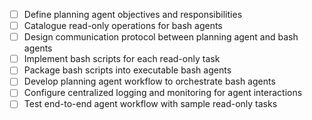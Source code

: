 - [ ] Define planning agent objectives and responsibilities
- [ ] Catalogue read-only operations for bash agents
- [ ] Design communication protocol between planning agent and bash agents
- [ ] Implement bash scripts for each read-only task
- [ ] Package bash scripts into executable bash agents
- [ ] Develop planning agent workflow to orchestrate bash agents
- [ ] Configure centralized logging and monitoring for agent interactions
- [ ] Test end-to-end agent workflow with sample read-only tasks